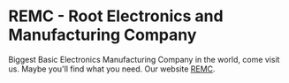 # REMC - Root Electronics and Manufacturing Company

Biggest Basic Electronics Manufacturing Company in the world, come visit us. Maybe you'll find what you need. Our website [REMC](https://github.com/facebook/create-react-app).
